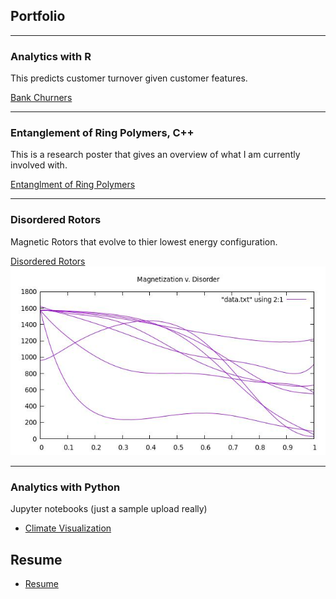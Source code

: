 ## Portfolio

---

### Analytics with R
This predicts customer turnover given customer features. 

[Bank Churners](/mywork/BankChurners.html)


---

### Entanglement of Ring Polymers, C++
This is a research poster that gives an overview of what I am currently involved with.   

[Entanglment of Ring Polymers](/images/RD2021.pdf)


---
### Disordered Rotors
Magnetic Rotors that evolve to thier lowest energy configuration.

[Disordered Rotors]("https://github.com/jwUTC/Projects/tree/main/disordered-rotors")
<img src="images/SampleData.jpg?raw=true"/>

---

### Analytics with Python
Jupyter notebooks (just a sample upload really)
- [Climate Visualization](/mywork/Climate.ipynb)


## Resume

- [Resume](/pdf/RESUME.pdf)


<!-- Remove above link if you don't want to attibute -->
